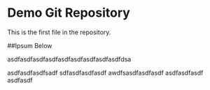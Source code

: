 # Demo Git Repository

This is the first file in the repository.


##Ipsum Below

asdfasdfasdfasdfasdfasdfasdfasdfasdfdsa




asdfasdfasdfsadf
sdfasdfasdfasdf
awdfsasdfasdfasdf
asdfasdfasdf
asdfasdf



